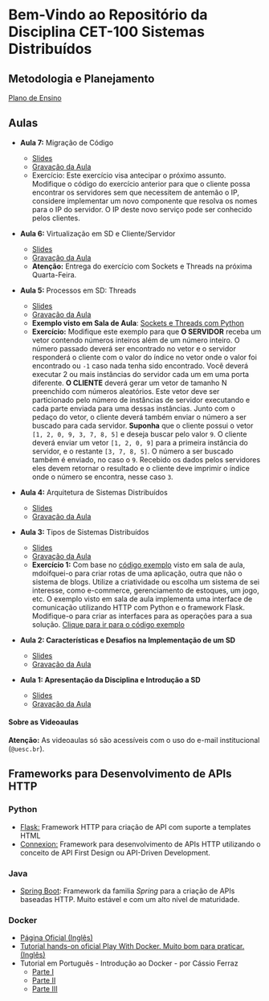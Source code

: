 # Bem-Vindo ao Repositório da Disciplina CET-100 Sistemas Distribuídos


## Metodologia e Planejamento

[Plano de Ensino](https://github.com/profmathias/cet-100/blob/master/CET100%20-%20Plano%20de%20Ensino.doc?raw=true)

## Aulas
- **Aula 7:** Migração de Código
  - [Slides](https://www.icloud.com/iclouddrive/0Kp_ZQeSSwKdqHWISNyeMpv9Q#Aula7)
  - [Gravação da Aula](https://drive.google.com/file/d/1zN6khvtNbBtX7jlQzBgTur9xum8Bd9Ff/view) 
  - Exercício: Este exercício visa antecipar o próximo assunto.
    Modifique o código do exercício anterior para que o cliente
    possa encontrar os servidores sem que necessitem de antemão
    o IP, considere implementar um novo componente que resolva os
    nomes para o IP do servidor. O IP deste novo serviço pode
    ser conhecido pelos clientes.
- **Aula 6:** Virtualização em SD e Cliente/Servidor
  - [Slides](https://www.icloud.com/iclouddrive/0yJCGjt764dJqekMICvNdYHuw#Aula6)
  - [Gravação da Aula](https://youtu.be/Vdf0W95xTeI)
  - **Atenção:** Entrega do exercício com Sockets e Threads na próxima 
    Quarta-Feira.  
- **Aula 5:** Processos em SD: Threads
  - [Slides](https://www.icloud.com/iclouddrive/0M5Biz0ov78L2VBuTMkTkIXog#Aula5)
  - [Gravação da Aula](https://drive.google.com/file/d/1stzklOvgyRvsATggHhemcVLRqIh4o0Rt/view?usp=sharing)
  - **Exemplo visto em Sala de Aula**: [Sockets e Threads com Python](https://github.com/profmathias/cet-100/tree/master/Codigo/Exemplos/hello_world_com_threads_e_sockets)
  - **Exercício:** Modifique este exemplo para que **O SERVIDOR**
   receba um vetor contendo números inteiros além de um número inteiro. O
   número passado deverá ser encontrado no vetor e o servidor responderá o
   cliente com o valor do índice no vetor onde o valor foi encontrado ou `-1`
   caso nada tenha sido encontrado. Você deverá executar 2 ou mais instâncias
   do servidor cada um em uma porta diferente. **O CLIENTE**
   deverá gerar um vetor de tamanho N preenchido com números aleatórios. Este
   vetor deve ser particionado pelo número de instâncias de servidor executando
   e cada parte enviada para uma dessas instâncias. Junto com o pedaço do
   vetor, o cliente deverá também enviar o número a ser buscado para cada
   servidor. **Suponha** que o cliente possui o
   vetor `[1, 2, 0, 9, 3, 7, 8, 5]` e deseja buscar pelo valor `9`. O cliente
   deverá enviar um vetor `[1, 2, 0, 9]` para a primeira instância do servidor,
   e o restante `[3, 7, 8, 5]`. O número a ser buscado também é enviado, no
   caso o `9`. Recebido os dados pelos servidores eles devem retornar o 
   resultado e o cliente deve imprimir o índice onde o número se encontra, 
   nesse caso `3`.
- **Aula 4:** Arquitetura de Sistemas Distribuídos
  - [Slides](https://www.icloud.com/iclouddrive/0RLFGBmH-fDzqDexK4bQSik-g#Aula4)
  - [Gravação da Aula](https://drive.google.com/file/d/1F8F97Hp-gvWic5PMdLZ6g0PBcti99ku8/view?usp=sharing)
- **Aula 3:** Tipos de Sistemas Distribuídos
  - [Slides](https://www.icloud.com/iclouddrive/0pa25O-TUs1mtA3rFaia2ulLA#Aula3)
  - [Gravação da Aula](https://drive.google.com/file/d/1XsScNFBjz5_6z5jDVQt1JfDm5_pdqzWV/view?usp=sharing)
  - **Exercício 1:** Com base no [código exemplo](https://github.com/profmathias/cet-100/tree/master/Codigo/aula1-exemplo1) visto em sala de aula, 
  mdoifquei-o para criar rotas de uma aplicação, outra que não o sistema de 
  blogs. Utilize a criatividade ou escolha um sistema de sei interesse, como
  e-commerce, gerenciamento de estoques, um jogo, etc. O exemplo visto em sala
  de aula implementa uma interface de comunicação utilizando HTTP com Python e
  o framework Flask. Modifique-o para criar as interfaces para as operações 
  para a sua solução. [Clique para ir para o código exemplo](https://github.com/profmathias/cet-100/tree/master/Codigo/aula1-exemplo1)
- **Aula 2: Características e Desafios na Implementação de um SD**
  - [Slides](https://www.icloud.com/iclouddrive/0t3Xd2p_v6FeXuDC5_PEu5okQ#Aula2)
  - [Gravação da Aula](https://drive.google.com/file/d/1NAYw7F8lkYKX-auhcVdXlCTSkR0CxHmO/view?usp=sharing)

- **Aula 1: Apresentação da Disciplina e Introdução a SD**
  - [Slides](https://www.icloud.com/iclouddrive/0z8lgr8LK7aqR8vVlMRaT7MBA#SD)
  - [Gravação da Aula](https://drive.google.com/file/d/1gEIy9955tU-6wbG9qIr3drPOpTEYKkN6/view?usp=sharing)
  
#### Sobre as  Videoaulas

**Atenção:** As videoaulas só são acessíveis com o uso do e-mail institucional (`@uesc.br`).


## Frameworks para Desenvolvimento de APIs HTTP

### Python

- [Flask:](https://flask.palletsprojects.com/en/1.1.x/) Framework HTTP para criação de API com suporte a templates HTML
- [Connexion:](https://pypi.org/project/connexion/) Framework para desenvolvimento de APIs HTTP utilizando o conceito de API First Design ou API-Driven Development.

### Java
- [Spring Boot](https://spring.io/projects/spring-boot): Framework da familia *Spring* para a criação de APIs baseadas HTTP. Muito estável e com um alto nível de maturidade.

### Docker

- [Página Oficial (Inglês)](https://www.docker.com)
- [Tutorial hands-on oficial Play With Docker. Muito bom para praticar. (Inglês)](https://www.docker.com/play-with-docker)
- Tutorial em Português - Introdução ao Docker - por Cássio Ferraz
  * [Parte I](https://medium.com/@ferrazcassim/introdução-ao-docker-parte-i-7c6ecad3b4fd)
  * [Parte II](https://medium.com/@ferrazcassim/introdução-ao-docker-parte-ii-b44666837d37)
  * [Parte III](https://medium.com/@ferrazcassim/introdução-ao-docker-parte-iii-a675dfbea11e)
